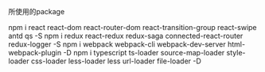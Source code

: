 所使用的package

npm i react react-dom react-router-dom  react-transition-group  react-swipe  antd qs  -S
npm i redux react-redux  redux-saga  connected-react-router redux-logger -S
npm i webpack webpack-cli webpack-dev-server html-webpack-plugin -D
npm i typescript ts-loader source-map-loader style-loader css-loader less-loader less url-loader file-loader -D



